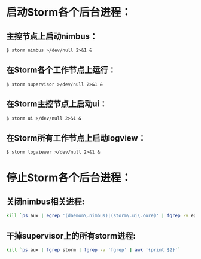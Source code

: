 # 启动Storm各个后台进程：
## 主控节点上启动nimbus：
`$ storm nimbus >/dev/null 2>&1 &`
## 在Storm各个工作节点上运行：
`$ storm supervisor >/dev/null 2>&1 &`
## 在Storm主控节点上启动ui：
`$ storm ui >/dev/null 2>&1 &`
## 在Storm所有工作节点上启动logview：
`$ storm logviewer >/dev/null 2>&1 &`
# 停止Storm各个后台进程：
## 关闭nimbus相关进程:
```bash
kill `ps aux | egrep '(daemon\.nimbus)|(storm\.ui\.core)' | fgrep -v egrep | awk '{print $2}'`
```
## 干掉supervisor上的所有storm进程:
```bash
kill `ps aux | fgrep storm | fgrep -v 'fgrep' | awk '{print $2}'`
```
